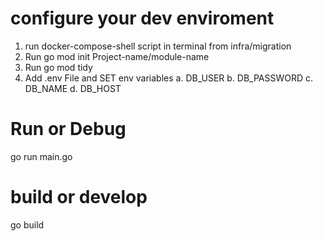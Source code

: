 # configure your dev enviroment
1. run docker-compose-shell script in terminal from infra/migration
2. Run go mod init Project-name/module-name
3. Run go mod tidy
4. Add .env File and SET env variables a. DB_USER b. DB_PASSWORD c. DB_NAME d. DB_HOST



# Run or Debug
go run main.go

# build or develop
go build